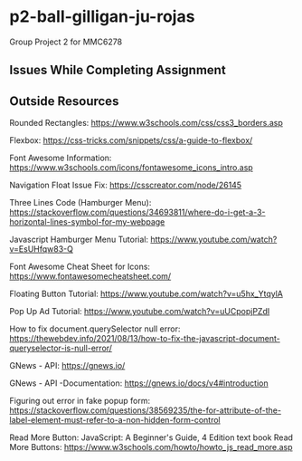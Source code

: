 # p2-ball-gilligan-ju-rojas
Group Project 2 for MMC6278


## Issues While Completing Assignment


## Outside Resources
Rounded Rectangles: https://www.w3schools.com/css/css3_borders.asp

Flexbox: https://css-tricks.com/snippets/css/a-guide-to-flexbox/

Font Awesome Information: https://www.w3schools.com/icons/fontawesome_icons_intro.asp

Navigation Float Issue Fix: https://csscreator.com/node/26145

Three Lines Code (Hamburger Menu): https://stackoverflow.com/questions/34693811/where-do-i-get-a-3-horizontal-lines-symbol-for-my-webpage

Javascript Hamburger Menu Tutorial: https://www.youtube.com/watch?v=EsUHfqw83-Q

Font Awesome Cheat Sheet for Icons: https://www.fontawesomecheatsheet.com/

Floating Button Tutorial: https://www.youtube.com/watch?v=u5hx_YtqylA

Pop Up Ad Tutorial: https://www.youtube.com/watch?v=uUCpopjPZdI

How to fix document.querySelector null error: https://thewebdev.info/2021/08/13/how-to-fix-the-javascript-document-queryselector-is-null-error/

GNews - API: https://gnews.io/

GNews - API -Documentation: https://gnews.io/docs/v4#introduction

Figuring out error in fake popup form: https://stackoverflow.com/questions/38569235/the-for-attribute-of-the-label-element-must-refer-to-a-non-hidden-form-control


Read More Button: JavaScript: A Beginner's Guide, 4 Edition text book
Read More Buttons: https://www.w3schools.com/howto/howto_js_read_more.asp